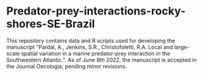 # Predator-prey-interactions-rocky-shores-SE-Brazil
This repository contains data and R scripts used for developing the manuscript "Pardal, A., Jenkins, S.R., Christofoletti, R.A. Local and large-scale spatial variation in a marine predator-prey interaction in the Southwestern Atlantic.". As of June 8th 2022, the manuscript is accepted in the Journal Oecologia, pending minor revisions.
